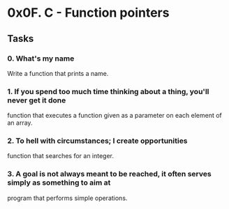   # 0x0F. C - Function pointers
## Tasks
### 0. What's my name
Write a function that prints a name.
### 1. If you spend too much time thinking about a thing, you'll never get it done
function that executes a function given as a parameter on each element of an array.
### 2. To hell with circumstances; I create opportunities
function that searches for an integer.
### 3. A goal is not always meant to be reached, it often serves simply as something to aim at 
program that performs simple operations.
